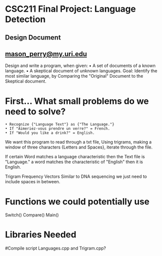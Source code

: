 # CSC211 Final Project: Language Detection
## Design Document
## mason_perry@my.uri.edu

Design and write a program, when given:
  • A  set of documents of a known language.
  • A skeptical document of unknown languages.
  Goal: Identify the most similar language, by Comparing the "Original" Document
  to the Skeptical document.

# First... What small problems do we need to solve?
    • Recognize {"Language Text"} as {"The Language."}
    • If "Aimeriez-vous prendre un verre?" = French.
    • If "Would you like a drink?" = English.

We want this program to read through a txt file,
Using trigrams, making a window of three characters {Letters and Spaces},
iterate through the file.

If certain Word matches a language characteristic then the Text file is "Language."
a word matches the characteristic of "English" then it is English.


Trigram Frequency Vectors
Similar to DNA sequencing we just need to include spaces in between.

# Functions we could potentially use
Switch()
Compare()
Main()

# Libraries Needed
<cstdlib>
<iostream>
<fstream>
<vector>
<string>

#Compile script
Languages.cpp and Trigram.cpp?
